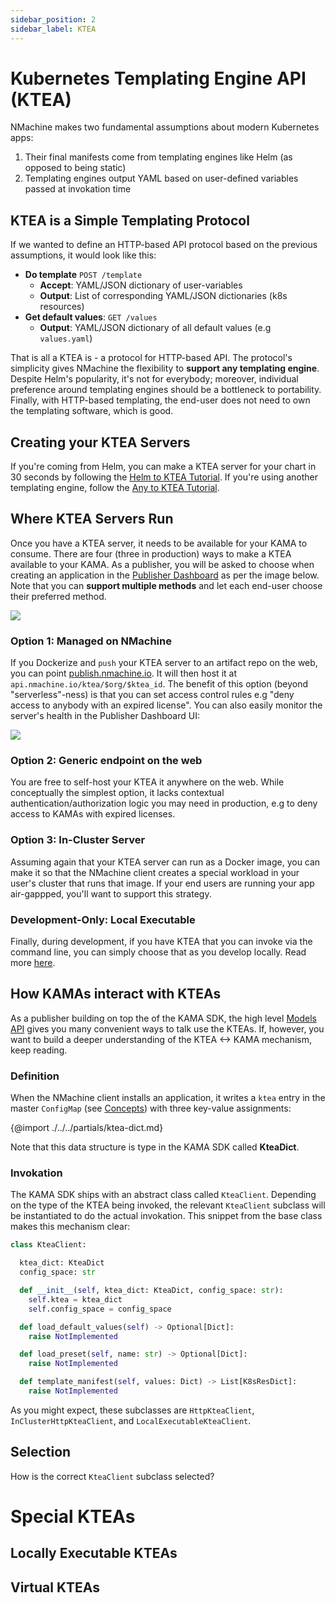 ```yaml
---
sidebar_position: 2
sidebar_label: KTEA
---
```


# Kubernetes Templating Engine API (KTEA)

NMachine makes two fundamental assumptions about modern Kubernetes apps:

1. Their final manifests come from templating engines like Helm (as opposed to being static)
2. Templating engines output YAML based on user-defined variables passed at invokation time


## KTEA is a Simple Templating Protocol

If we wanted to define an HTTP-based API protocol based on the previous assumptions,
it would look like this:

- **Do template** `POST /template`
    - **Accept**: YAML/JSON dictionary of user-variables
    - **Output**: List of corresponding YAML/JSON dictionaries (k8s resources)
- **Get default values**: `GET /values`
    - **Output**: YAML/JSON dictionary of all default values (e.g `values.yaml`)

That is all a KTEA is - a protocol for HTTP-based API. The protocol's simplicity
gives NMachine the flexibility to **support any templating engine**. Despite
Helm's popularity, it's not for everybody; moreover, individual preference around
templating engines should be a bottleneck to portability. Finally, with HTTP-based
templating, the end-user does not need to own the templating software, which is good.

## Creating your KTEA Servers

If you're coming from Helm, you can make a KTEA server for your chart in 30 seconds by 
following the [Helm to KTEA Tutorial](/tutorials/helm-to-ktea-tutorial.md). 
If you're using another templating engine, follow the 
[Any to KTEA Tutorial](/tutorials/creating-a-ktea-tutorial.md).

## Where KTEA Servers Run

Once you have a KTEA server, it needs to be available for your KAMA to consume. There
are four (three in production) ways to make a KTEA available to your KAMA. As a publisher,
you will be asked to choose when creating an application in the 
[Publisher Dashboard](https://publisher.nmachine.io) as per the image below. Note that you
can **support multiple methods** and let each end-user choose their preferred method.

![](/img/concepts/choose-ktea-type.png)

### Option 1: Managed on NMachine

If you Dockerize and `push` your KTEA server to an artifact repo on the web, you can point
[publish.nmachine.io](https://publish.nmachine.io). It will then host it at
`api.nmachine.io/ktea/$org/$ktea_id`. The benefit of this option 
(beyond "serverless"-ness) is that you can set access control rules
e.g "deny access to anybody with an expired license". You can also easily monitor
the server's health in the Publisher Dashboard UI:

![](/img/concepts/ktea-pub-dashboard.png)

### Option 2: Generic endpoint on the web

You are free to self-host your KTEA it anywhere on the web.
While conceptually the simplest option, it lacks contextual authentication/authorization 
logic you may need in production, e.g to deny access to KAMAs with expired licenses.  

### Option 3: In-Cluster Server

Assuming again that your KTEA server can run as a Docker image, you can make it so that 
the NMachine client creates a special workload in your user's cluster that runs that image. 
If your end users are running your app air-gappped, you'll want to support this strategy.    

### Development-Only: Local Executable 

Finally, during development, if you have KTEA that you can invoke via the command line,
you can simply choose that as you develop locally. 
Read more [here](#special-case-local-executable-kteas).


## How KAMAs interact with KTEAs

As a publisher building on top the of the KAMA SDK, the high level [Models API](/models/models-overview.md) 
gives you many convenient ways to talk use the KTEAs. If, however, you want to build 
a deeper understanding of the KTEA <-> KAMA mechanism, keep reading.

### Definition

When the NMachine client installs an application, it writes a `ktea` entry in the 
master `ConfigMap` (see [Concepts](/concepts/master-configmap.md)) with three key-value assignments:

{@import ./../../partials/ktea-dict.md}


Note that this data structure is type in the KAMA SDK called **KteaDict**.

### Invokation

The KAMA SDK ships with an abstract class called `KteaClient`. Depending on the type 
of the KTEA being invoked, the relevant `KteaClient` subclass will be instantiated
to do the actual invokation. This snippet from the base class makes this mechanism 
clear: 

```python title="kama_sdk.core.ktea.ktea_client"
class KteaClient:

  ktea_dict: KteaDict
  config_space: str

  def __init__(self, ktea_dict: KteaDict, config_space: str):
    self.ktea = ktea_dict
    self.config_space = config_space

  def load_default_values(self) -> Optional[Dict]:
    raise NotImplemented

  def load_preset(self, name: str) -> Optional[Dict]:
    raise NotImplemented

  def template_manifest(self, values: Dict) -> List[K8sResDict]:
    raise NotImplemented
```

As you might expect, these subclasses are `HttpKteaClient`, `InClusterHttpKteaClient`, and 
`LocalExecutableKteaClient`.

## Selection

How is the correct `KteaClient` subclass selected?


# Special KTEAs

## Locally Executable KTEAs

## Virtual KTEAs 
